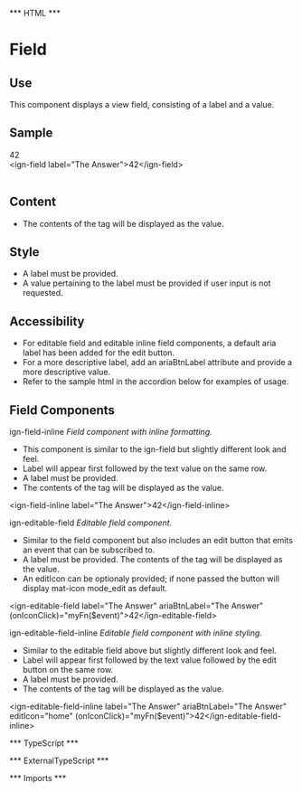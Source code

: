 *** HTML ***
# Field

## Use
This component displays a view field, consisting of a label and a value. 

## Sample

<mat-tab-group>
    <mat-tab label="Component Sample">
        <div class="tab-height">
            <ign-field label="The Answer">42</ign-field>
        </div></mat-tab>
    <mat-tab label="HTML"><div class="tab-height">
        <table style="width:100%">
            &lt;ign-field label="The Answer"&gt;42&lt;/ign-field&gt;
        </table>
    </div></mat-tab>
</mat-tab-group>

## Content

* The contents of the tag will be displayed as the value.

## Style

* A label must be provided.
* A value pertaining to the label must be provided if user input is not requested.

## Accessibility

* For editable field and editable inline field components, a default aria label has been added for the edit button.
* For a more descriptive label, add an ariaBtnLabel attribute and provide a more descriptive value.
* Refer to the sample html in the accordion below for examples of usage.

## Field Components

<mat-accordion id="accordion">
    <mat-expansion-panel>
        <mat-expansion-panel-header>
            <mat-panel-title>
                ign-field-inline
            </mat-panel-title>
            <mat-panel-description><i>Field component with inline formatting.</i></mat-panel-description>
        </mat-expansion-panel-header>
        <mat-tab-group>
            <mat-tab label="Component Styling"><div class="tab-height">
                <ul>
                    <li>This component is similar to the ign-field but slightly different look and feel. </li>
                    <li>Label will appear first followed by the text value on the same row.</li>
                    <li>A label must be provided. </li>
                    <li>The contents of the tag will be displayed as the value.</li>
                </ul>
            </div></mat-tab>
            <mat-tab label="HTML"><div class="tab-height">
                <p> &lt;ign-field-inline label="The Answer"&gt;42&lt;/ign-field-inline&gt;</p>
            </div></mat-tab>
        </mat-tab-group>
    </mat-expansion-panel>
    <mat-expansion-panel>
        <mat-expansion-panel-header>
            <mat-panel-title>
                ign-editable-field
            </mat-panel-title>
            <mat-panel-description><i>Editable field component.</i></mat-panel-description>
        </mat-expansion-panel-header>
        <mat-tab-group>
            <mat-tab label="Component Styling"><div class="tab-height">
                <ul>
                    <li>Similar to the field component but also includes an edit button that emits an event that can be subscribed to.</li>
                    <li>A label must be provided. The contents of the tag will be displayed as the value.</li>
                    <li>An editIcon can be optionaly provided; if none passed the button will display mat-icon mode_edit as default. </li>
                </ul>
            </div></mat-tab>
            <mat-tab label="HTML"><div class="tab-height">
                <p> &lt;ign-editable-field label="The Answer" ariaBtnLabel="The Answer" (onIconClick)="myFn($event)"&gt;42&lt;/ign-editable-field&gt;</p>
            </div></mat-tab>
        </mat-tab-group>
    </mat-expansion-panel>
    <mat-expansion-panel>
        <mat-expansion-panel-header>
            <mat-panel-title>
                ign-editable-field-inline
            </mat-panel-title>
            <mat-panel-description><i>Editable field component with inline styling.</i></mat-panel-description>
        </mat-expansion-panel-header>
        <mat-tab-group>
            <mat-tab label="Component Styling"><div class="tab-height">
                <ul>
                    <li>Similar to the editable field above but slightly different look and feel. </li>
                    <li>Label will appear first followed by the text value followed by the edit button on the same row.</li>
                    <li>A label must be provided.</li>
                    <li>The contents of the tag will be displayed as the value.</li>
                </ul>
            </div></mat-tab>
            <mat-tab label="HTML"><div class="tab-height">
                <p> &lt;ign-editable-field-inline label="The Answer" ariaBtnLabel="The Answer" editIcon="home" (onIconClick)="myFn($event)"&gt;42&lt;/ign-editable-field-inline&gt;</p>
            </div></mat-tab>
        </mat-tab-group>
    </mat-expansion-panel>
</mat-accordion>

*** TypeScript *** 

*** ExternalTypeScript ***

*** Imports ***